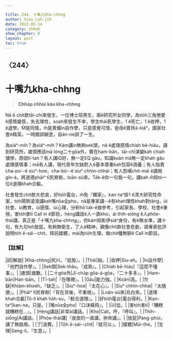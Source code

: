 ```yaml
---

title: 244. 十嘴九kha-chhng
author: Siau Lah-jih
date: 2022-05-14
category: chheh
show_chapter: 0
layout: post
toc: true
---
```

  
## 〈244〉
# 十嘴九kha-chhng
>**Chha̍p chhùi kàu kha-chhng**

Ná ē chit款tāi-chì來發生，一位博士班男生，兩ê研究所女同學，為tio̍h三角戀愛ê感情變質，失去理性，soah來發生不幸，學生thâi死學生，1 ê死亡，1 ê收押，1 ê退學。M̄是同情，m̄是責備in自作孽，只是感覺可惜，爸母ê寶貝á-kiáⁿ，國家社會ê精英，一時錯誤糊塗，自án-ne誤了一生。

為siáⁿ-mih？為siáⁿ-mih？Kám講in無夠sek頭，ná ē處理感情chiah bē-hiáu，讀到研究所，歲頭應該mā lóng二十gŏa外，實在ham-bān，tāi-chì演變kah chiah悽慘，原因tī-tah？有人講IQ好，無一定EQ gâu，知識koân mā無一定khah gâu處理感情事；mā有人講，現代青年欠缺對人ê基本尊重kah包容ê涵養；有人指責cha-po͘--ê siuⁿ-hoe，cha-bó͘--ê siuⁿ chhìn-chhái；有人怨嘆chit-mái ê讀冊gín-á，將道德phāiⁿ tī尻脊骿，loān-sú來。Ta̍k-ê你一句我一句，講kah m̄知tó一位ê道理khah合軀。

社會發生chit款大悲哀，好tio̍h電台，m̄免『獨家』，kan-taⁿ掛1 ê清大研究性命案，to̍h鬧熱滾滾講kah嘴nōa全pho，nā是專家講--ê有khah理性khah對tâng，ùi社會、ùi教育，ùi感情、ùi心理，分析hō͘ ta̍k-ê做參考，引起家長、學校、社會ê重視，害to̍h害tī Call in ê節目，hèng講話ê人一直kho͘，ài thi̍h-siông ê人phôe-thài講，真正是「十嘴九kha-chhng」，你kám知影伊siáⁿ身份，有ê無水準，講十句，有九句leh放屁，有夠無衛生，了人ê精神，親像chit款社會悲劇，請專家批評說明to̍h ē-sái--chit，拜託媒體，mài為tio̍h生理，做chit種無聊ê Call in節目。

### 【註解】

|詞|解說|
|Kha-chhng|尻川，『屁股』。|
|Thâi|殺。|
|收押|Siu-ah。|
|In自作孽|『他們自作孽』。|
|Sek頭|Sek-thâu，『成熟』。|
|Chiah bē-hiáu|『這麼不懂事』。|
|歲頭|歲數。|
|二十gŏa外|Jī-cha̍p gŏa-á-gōa，『二十多多』。|
|Ham-bān|Han-bān。|
|Tī-tah|『在哪裡』。|
|Gâu|能力強。|
|Koân|高。|
|欠缺|Khiàm-khoeh，『缺乏』。|
|Siuⁿ-hoe|『太花心』。|
|Siuⁿ chhìn-chhái|『太隨便』。|
|Phāiⁿ tī尻脊骿|『背在背後，不重視』。|
|Loān-sú來|烏白來。|
|道理khah合軀|Tō-lí khah ha̍h-su，『較合道理』。|
|好tio̍h電台|電台得利。|
|Kan-taⁿ|kan-na，只是。|
|嘴nōa全pho|『口沫橫飛』。|
|Ùi|從。|
|害to̍h害tī|『糟糕就糟糕在…』。|
|Hèng講話|非常ài講話。|
|Kho͘|Call，呼，『呼叫』。|
|Thi̍h-siông|Ài講話。|
|Phôe-thài講|『皮皮的一直講，拚命講』。|
|放屁|Pàng-phùi，講了無路用。|
|了|浪費。|
|To̍h ē-sái--chit|『就可以』。|
|媒體|Mûi-thé。|
|生理|Seng-lí，『生意』。|
